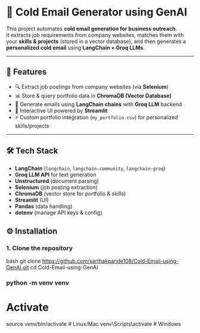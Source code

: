 # 📧 Cold Email Generator using GenAI

This project automates **cold email generation for business outreach**.  
It extracts job requirements from company websites, matches them with your **skills & projects** (stored in a vector database), and then generates a **personalized cold email** using **LangChain + Groq LLMs**.

---

## 📌 Features

- 🔍 Extract job postings from company websites (via **Selenium**)  
- 📊 Store & query portfolio data in **ChromaDB (Vector Database)**  
- 🧠 Generate emails using **LangChain chains** with **Groq LLM** backend  
- 🎨 Interactive UI powered by **Streamlit**  
- ⚡ Custom portfolio integration (`my_portfolio.csv`) for personalized skills/projects  

---

## 🛠️ Tech Stack

- **LangChain** (`langchain`, `langchain-community`, `langchain-groq`)  
- **Groq LLM API** for text generation  
- **Unstructured** (document parsing)  
- **Selenium** (job posting extraction)  
- **ChromaDB** (vector store for portfolio & skills)  
- **Streamlit** (UI)  
- **Pandas** (data handling)  
- **dotenv** (manage API keys & config)  



## ⚙️ Installation

### 1. Clone the repository
bash
git clone https://github.com/sarthakpande108/Cold-Email-using-GenAI.git
cd Cold-Email-using-GenAI


### python -m venv venv
# Activate
source venv/bin/activate   # Linux/Mac
venv\Scripts\activate      # Windows



